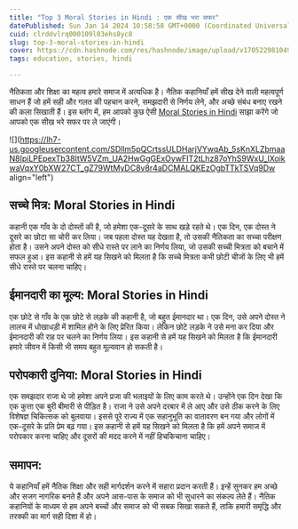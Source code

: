 ```yaml
---
title: "Top 3 Moral Stories in Hindi : एक सीख भरा सफर"
datePublished: Sun Jan 14 2024 10:58:58 GMT+0000 (Coordinated Universal Time)
cuid: clrddvlrq000109l03ehs8yc8
slug: top-3-moral-stories-in-hindi
cover: https://cdn.hashnode.com/res/hashnode/image/upload/v1705229810496/16ce7f6e-d7b0-4b23-8d25-bbbb0164f1fe.jpeg
tags: education, stories, hindi

---
```


नैतिकता और शिक्षा का महत्व हमारे समाज में अत्यधिक है। नैतिक कहानियाँ हमें सीख देने वाली महत्वपूर्ण साधन हैं जो हमें सही और गलत की पहचान करने, समझदारी से निर्णय लेने, और अच्छे संबंध बनाए रखने की कला सिखाती हैं। इस ब्लॉग में, हम आपको कुछ ऐसी [Moral Stories in Hindi](https://usemynotes.com/top-10-moral-stories-in-hindi/) साझा करेंगे जो आपको एक सीख भरे सफर पर ले जाएंगी।

![](https://lh7-us.googleusercontent.com/SDllm5pQCrtssULDHarjVYwqAb_5sKnXLZbmaaN8IpiLPEpexTb38ItW5VZm_UA2HwGgGExOywFIT2tLhz87oYhS9WxU_lXoikwaVqxY0bXW27CT_gZ79WtMyDC8v8r4aDCMALQKEzOgbTTkTSVq9Dw align="left")

## सच्चे मित्र: Moral Stories in Hindi

कहानी एक गाँव के दो दोस्तों की है, जो हमेशा एक-दूसरे के साथ खड़े रहते थे। एक दिन, एक दोस्त ने दूसरे का छोटा सा चोरी कर लिया। जब पहला दोस्त यह देखता है, तो उसकी नैतिकता का सच्चा परीक्षण होता है। उसने अपने दोस्त को सीधे रास्ते पर लाने का निर्णय लिया, जो उसकी सच्ची मित्रता को बचाने में सफल हुआ। इस कहानी से हमें यह सिखने को मिलता है कि सच्चे मित्रता कभी छोटी चीजों के लिए भी हमें सीधे रास्ते पर चलना चाहिए।

## ईमानदारी का मूल्य: Moral Stories in Hindi

एक छोटे से गाँव के एक छोटे से लड़के की कहानी है, जो बहुत ईमानदार था। एक दिन, उसे अपने दोस्त ने लालच में धोखाधड़ी में शामिल होने के लिए प्रेरित किया। लेकिन छोटे लड़के ने उसे मना कर दिया और ईमानदारी की राह पर चलने का निर्णय लिया। इस कहानी से हमें यह सिखने को मिलता है कि ईमानदारी हमारे जीवन में किसी भी समय बहुत मूल्यवान हो सकती है।

## परोपकारी दुनिया: Moral Stories in Hindi

एक समझदार राजा थे जो हमेशा अपने प्रजा की भलाइयों के लिए काम करते थे। उन्होंने एक दिन देखा कि एक कुत्ता एक बुरी बीमारी से पीड़ित है। राजा ने उसे अपने दरबार में ले आए और उसे ठीक करने के लिए विशेषज्ञ चिकित्सक को बुलवाया। इससे पूरे राज्य में एक सहानुभूति का वातावरण बन गया और लोगों में एक-दूसरे के प्रति प्रेम बढ़ गया। इस कहानी से हमें यह सिखने को मिलता है कि हमें अपने समाज में परोपकार करना चाहिए और दूसरों की मदद करने में नहीं हिचकिचाना चाहिए।

## समापन:

ये कहानियाँ हमें नैतिक शिक्षा और सही मार्गदर्शन करने में सहारा प्रदान करती हैं। इन्हें सुनकर हम अच्छे और सजग नागरिक बनते हैं और अपने आस-पास के समाज को भी सुधारने का संकल्प लेते हैं। नैतिक कहानियों के माध्यम से हम अपने बच्चों और समाज को भी सबक सिखा सकते हैं, ताकि हमारी समृद्धि और तरक्की का मार्ग सही दिशा में हो।